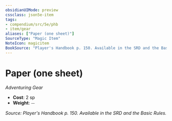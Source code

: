 ```yaml
---
obsidianUIMode: preview
cssclass: json5e-item
tags:
- compendium/src/5e/phb
- item/gear
aliases: ["Paper (one sheet)"]
SourceType: "Magic Item"
NoteIcon: magicitem
BookSource: "Player's Handbook p. 150. Available in the SRD and the Basic Rules."
---
```

# Paper (one sheet)
*Adventuring Gear*  

- **Cost**: 2 sp
- **Weight**: ⏤

*Source: Player's Handbook p. 150. Available in the SRD and the Basic Rules.*